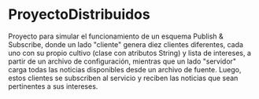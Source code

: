 # ProyectoDistribuidos

Proyecto para simular el funcionamiento de un esquema Publish & Subscribe, donde un lado "cliente" genera diez clientes diferentes,
cada uno con su propio cultivo (clase con atributos String) y lista de intereses, a partir de un archivo de configuración, mientras
que un lado "servidor" carga todas las noticias disponibles desde un archivo de fuente. Luego, estos clientes se subscriben al
servicio y reciben las noticias que sean pertinentes a sus intereses. 

